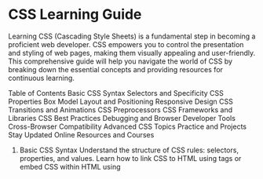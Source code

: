 
<h1>CSS Learning Guide</h1>
Learning CSS (Cascading Style Sheets) is a fundamental step in becoming a proficient web developer. CSS empowers you to control the presentation and styling of web pages, making them visually appealing and user-friendly. This comprehensive guide will help you navigate the world of CSS by breaking down the essential concepts and providing resources for continuous learning.

Table of Contents
Basic CSS Syntax
Selectors and Specificity
CSS Properties
Box Model
Layout and Positioning
Responsive Design
CSS Transitions and Animations
CSS Preprocessors
CSS Frameworks and Libraries
CSS Best Practices
Debugging and Browser Developer Tools
Cross-Browser Compatibility
Advanced CSS Topics
Practice and Projects
Stay Updated
Online Resources and Courses
1. Basic CSS Syntax
Understand the structure of CSS rules: selectors, properties, and values.
Learn how to link CSS to HTML using <link> tags or embed CSS within HTML using <style> tags.
2. Selectors and Specificity
Master various selectors: element selectors, class selectors, ID selectors, and pseudo-selectors.
Gain proficiency in specificity to resolve conflicts when multiple rules target the same element.
3. CSS Properties
Explore commonly used CSS properties like color, font size, margin, padding, background, and border.
Use shorthand properties for cleaner and more efficient code.
4. Box Model
Familiarize yourself with the CSS box model, which defines how elements are rendered (content, padding, border, margin).
Control the box model with properties such as width, height, padding, and margin.
5. Layout and Positioning
Study different layout models including normal flow, floats, flexbox, and grid.
Position elements using properties like position, display, float, and z-index.
6. Responsive Design
Understand responsive web design principles for creating layouts that adapt to various screen sizes.
Implement media queries to apply different styles based on screen width.
7. CSS Transitions and Animations
Utilize CSS properties like transition and animation to create smooth and interactive user experiences.
8. CSS Preprocessors
Optionally, explore CSS preprocessors like SASS or LESS for advanced features like variables, mixins, and nesting.
9. CSS Frameworks and Libraries
Familiarize yourself with popular CSS frameworks such as Bootstrap or Foundation, which offer pre-designed UI components and styles.
10. CSS Best Practices
Learn coding best practices for writing clean, maintainable, and efficient CSS code.
Use version control systems like Git to manage your CSS files effectively.
11. Debugging and Browser Developer Tools
Become proficient with browser developer tools for inspecting and debugging CSS code.
12. Cross-Browser Compatibility
Understand the nuances of CSS compatibility across different web browsers and how to handle them.
13. Advanced CSS Topics
Explore advanced topics like CSS custom properties (variables), CSS-in-JS solutions, and CSS methodologies (e.g., BEM, SMACSS).
14. Practice and Projects
Apply your knowledge by working on real-world projects and challenges. Building web pages and applications solidifies your CSS skills.
15. Stay Updated
Keep up-to-date with the latest CSS specifications and trends by following CSS-related blogs, forums, and official documentation.
16. Online Resources and Courses
Utilize online courses, tutorials, and documentation to reinforce your learning. Websites like MDN Web Docs and W3Schools offer excellent CSS resources.
CSS Learning Guide
Learning CSS (Cascading Style Sheets) is a fundamental step in becoming a proficient web developer. CSS empowers you to control the presentation and styling of web pages, making them visually appealing and user-friendly. This comprehensive guide will help you navigate the world of CSS by breaking down the essential concepts and providing resources for continuous learning.

Table of Contents
Basic CSS Syntax
Selectors and Specificity
CSS Properties
Box Model
Layout and Positioning
Responsive Design
CSS Transitions and Animations
CSS Preprocessors
CSS Frameworks and Libraries
CSS Best Practices
Debugging and Browser Developer Tools
Cross-Browser Compatibility
Advanced CSS Topics
Practice and Projects
Stay Updated


Online Resources and Courses
1. Basic CSS Syntax
Understand the structure of CSS rules: selectors, properties, and values.
Learn how to link CSS to HTML using <link> tags or embed CSS within HTML using <style> tags.
2. Selectors and Specificity
Master various selectors: element selectors, class selectors, ID selectors, and pseudo-selectors.
Gain proficiency in specificity to resolve conflicts when multiple rules target the same element.
3. CSS Properties
Explore commonly used CSS properties like color, font size, margin, padding, background, and border.
Use shorthand properties for cleaner and more efficient code.
4. Box Model
Familiarize yourself with the CSS box model, which defines how elements are rendered (content, padding, border, margin).
Control the box model with properties such as width, height, padding, and margin.
5. Layout and Positioning
Study different layout models including normal flow, floats, flexbox, and grid.
Position elements using properties like position, display, float, and z-index.
6. Responsive Design
Understand responsive web design principles for creating layouts that adapt to various screen sizes.
Implement media queries to apply different styles based on screen width.
7. CSS Transitions and Animations
Utilize CSS properties like transition and animation to create smooth and interactive user experiences.
8. CSS Preprocessors
Optionally, explore CSS preprocessors like SASS or LESS for advanced features like variables, mixins, and nesting.
9. CSS Frameworks and Libraries
Familiarize yourself with popular CSS frameworks such as Bootstrap or Foundation, which offer pre-designed UI components and styles.
10. CSS Best Practices
Learn coding best practices for writing clean, maintainable, and efficient CSS code.
Use version control systems like Git to manage your CSS files effectively.
11. Debugging and Browser Developer Tools
Become proficient with browser developer tools for inspecting and debugging CSS code.
12. Cross-Browser Compatibility
Understand the nuances of CSS compatibility across different web browsers and how to handle them.
13. Advanced CSS Topics
Explore advanced topics like CSS custom properties (variables), CSS-in-JS solutions, and CSS methodologies (e.g., BEM, SMACSS).
14. Practice and Projects
Apply your knowledge by working on real-world projects and challenges. Building web pages and applications solidifies your CSS skills.
15. Stay Updated
Keep up-to-date with the latest CSS specifications and trends by following CSS-related blogs, forums, and official documentation.
16. Online Resources and Courses
Utilize online courses, tutorials, and documentation to reinforce your learning. Websites like MDN Web Docs and W3Schools offer excellent CSS resources.

